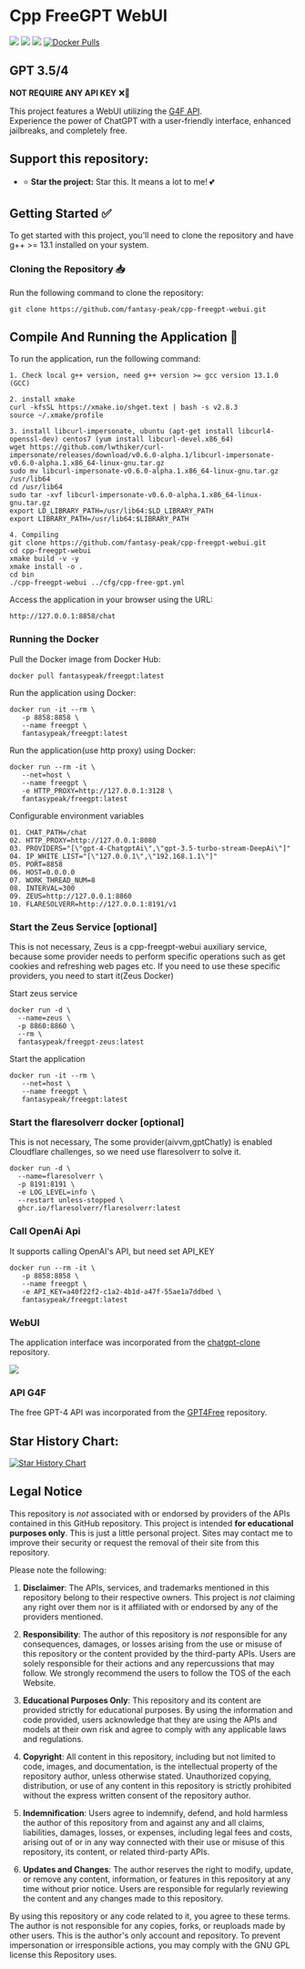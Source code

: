 # Cpp FreeGPT WebUI

[![](https://github.com/fantasy-peak/cpp-freegpt-webui/workflows/ubuntu-gcc13/badge.svg)](https://github.com/fantasy-peak/cpp-freegpt-webui/actions) [![](https://github.com/fantasy-peak/cpp-freegpt-webui/workflows/ubuntu-clang18/badge.svg)](https://github.com/fantasy-peak/cpp-freegpt-webui/actions) [![](https://img.shields.io/badge/language-C%2B%2B23-yellow.svg
)](https://en.wikipedia.org/wiki/C%2B%2B17) [![Docker Pulls](https://img.shields.io/docker/pulls/fantasypeak/freegpt?logo=docker
)](https://hub.docker.com/r/fantasypeak/freegpt/)

## GPT 3.5/4

<strong>NOT REQUIRE ANY API KEY</strong> ❌🔑

This project features a WebUI utilizing the [G4F API](https://github.com/xtekky/gpt4free). <br>
Experience the power of ChatGPT with a user-friendly interface, enhanced jailbreaks, and completely free.


## Support this repository:

-   ⭐ **Star the project:** Star this. It means a lot to me! 💕

## Getting Started :white_check_mark:  
To get started with this project, you'll need to clone the repository and have g++ >= 13.1 installed on your system.

### Cloning the Repository :inbox_tray:
Run the following command to clone the repository:  

```
git clone https://github.com/fantasy-peak/cpp-freegpt-webui.git
```

## Compile And Running the Application :rocket:
To run the application, run the following command:

```
1. Check local g++ version, need g++ version >= gcc version 13.1.0 (GCC)

2. install xmake
curl -kfsSL https://xmake.io/shget.text | bash -s v2.8.3
source ~/.xmake/profile

3. install libcurl-impersonate, ubuntu (apt-get install libcurl4-openssl-dev) centos7 (yum install libcurl-devel.x86_64)
wget https://github.com/lwthiker/curl-impersonate/releases/download/v0.6.0-alpha.1/libcurl-impersonate-v0.6.0-alpha.1.x86_64-linux-gnu.tar.gz
sudo mv libcurl-impersonate-v0.6.0-alpha.1.x86_64-linux-gnu.tar.gz /usr/lib64
cd /usr/lib64
sudo tar -xvf libcurl-impersonate-v0.6.0-alpha.1.x86_64-linux-gnu.tar.gz
export LD_LIBRARY_PATH=/usr/lib64:$LD_LIBRARY_PATH
export LIBRARY_PATH=/usr/lib64:$LIBRARY_PATH

4. Compiling
git clone https://github.com/fantasy-peak/cpp-freegpt-webui.git
cd cpp-freegpt-webui
xmake build -v -y
xmake install -o .
cd bin
./cpp-freegpt-webui ../cfg/cpp-free-gpt.yml
```

Access the application in your browser using the URL:
```
http://127.0.0.1:8858/chat
```

### Running the Docker
Pull the Docker image from Docker Hub:
```
docker pull fantasypeak/freegpt:latest
```

Run the application using Docker:
```
docker run -it --rm \
   -p 8858:8858 \
   --name freegpt \
   fantasypeak/freegpt:latest
```
Run the application(use http proxy) using Docker:
```
docker run --rm -it \
   --net=host \
   --name freegpt \
   -e HTTP_PROXY=http://127.0.0.1:3128 \
   fantasypeak/freegpt:latest
```

Configurable environment variables
```
01. CHAT_PATH=/chat
02. HTTP_PROXY=http://127.0.0.1:8080
03. PROVIDERS="[\"gpt-4-ChatgptAi\",\"gpt-3.5-turbo-stream-DeepAi\"]"
04. IP_WHITE_LIST="[\"127.0.0.1\",\"192.168.1.1\"]"
05. PORT=8858
06. HOST=0.0.0.0
07. WORK_THREAD_NUM=8
08. INTERVAL=300
09. ZEUS=http://127.0.0.1:8860
10. FLARESOLVERR=http://127.0.0.1:8191/v1
```

### Start the Zeus Service [optional]
This is not necessary, Zeus is a cpp-freegpt-webui auxiliary service, because some provider needs to perform specific operations such as get cookies and refreshing web pages etc.
If you need to use these specific providers, you need to start it(Zeus Docker)

Start zeus service
```
docker run -d \
  --name=zeus \
  -p 8860:8860 \
  --rm \
  fantasypeak/freegpt-zeus:latest
```
Start the application
```
docker run -it --rm \
   --net=host \
   --name freegpt \
   fantasypeak/freegpt:latest
```

### Start the flaresolverr docker [optional]
This is not necessary, The some provider(aivvm,gptChatly) is enabled Cloudflare challenges, so we need use flaresolverr to solve it.
```
docker run -d \
  --name=flaresolverr \
  -p 8191:8191 \
  -e LOG_LEVEL=info \
  --restart unless-stopped \
  ghcr.io/flaresolverr/flaresolverr:latest
```

### Call OpenAi Api
It supports calling OpenAI's API, but need set API_KEY
```
docker run --rm -it \
   -p 8858:8858 \
   --name freegpt \
   -e API_KEY=a40f22f2-c1a2-4b1d-a47f-55ae1a7ddbed \
   fantasypeak/freegpt:latest
```

### WebUI
The application interface was incorporated from the [chatgpt-clone](https://github.com/xtekky/chatgpt-clone) repository.

<img src='chat.png'>

### API G4F
The free GPT-4 API was incorporated from the [GPT4Free](https://github.com/xtekky/gpt4free) repository.

## Star History Chart:

[![Star History Chart](https://api.star-history.com/svg?repos=fantasy-peak/cpp-freegpt-webui&theme=light)](https://github.com/fantasy-peak/cpp-freegpt-webui/stargazers)

## Legal Notice
This repository is _not_ associated with or endorsed by providers of the APIs contained in this GitHub repository. This
project is intended **for educational purposes only**. This is just a little personal project. Sites may contact me to
improve their security or request the removal of their site from this repository.

Please note the following:

1. **Disclaimer**: The APIs, services, and trademarks mentioned in this repository belong to their respective owners.
   This project is _not_ claiming any right over them nor is it affiliated with or endorsed by any of the providers
   mentioned.

2. **Responsibility**: The author of this repository is _not_ responsible for any consequences, damages, or losses
   arising from the use or misuse of this repository or the content provided by the third-party APIs. Users are solely
   responsible for their actions and any repercussions that may follow. We strongly recommend the users to follow the
   TOS of the each Website.

3. **Educational Purposes Only**: This repository and its content are provided strictly for educational purposes. By
   using the information and code provided, users acknowledge that they are using the APIs and models at their own risk
   and agree to comply with any applicable laws and regulations.

4. **Copyright**: All content in this repository, including but not limited to code, images, and documentation, is the
   intellectual property of the repository author, unless otherwise stated. Unauthorized copying, distribution, or use
   of any content in this repository is strictly prohibited without the express written consent of the repository
   author.

5. **Indemnification**: Users agree to indemnify, defend, and hold harmless the author of this repository from and
   against any and all claims, liabilities, damages, losses, or expenses, including legal fees and costs, arising out of
   or in any way connected with their use or misuse of this repository, its content, or related third-party APIs.

6. **Updates and Changes**: The author reserves the right to modify, update, or remove any content, information, or
   features in this repository at any time without prior notice. Users are responsible for regularly reviewing the
   content and any changes made to this repository.

By using this repository or any code related to it, you agree to these terms. The author is not responsible for any
copies, forks, or reuploads made by other users. This is the author's only account and repository. To prevent
impersonation or irresponsible actions, you may comply with the GNU GPL license this Repository uses.

